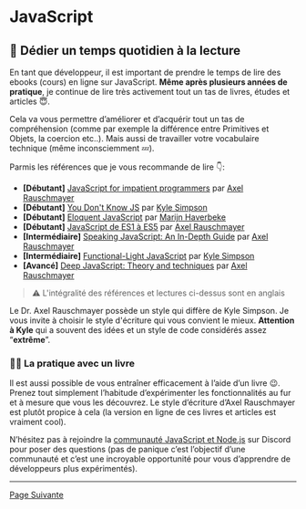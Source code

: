 # JavaScript

## 📕 Dédier un temps quotidien à la lecture

En tant que développeur, il est important de prendre le temps de lire des ebooks (cours) en ligne sur JavaScript. **Même après plusieurs années de pratique**, je continue de lire très activement tout un tas de livres, études et articles 😇.

Cela va vous permettre d’améliorer et d’acquérir tout un tas de compréhension (comme par exemple la différence entre Primitives et Objets, la coercion etc..). Mais aussi de travailler votre vocabulaire technique (même inconsciemment 💤).

Parmis les références que je vous recommande de lire 👇:

- **[Débutant]** [JavaScript for impatient programmers](https://exploringjs.com/impatient-js/index.html) par [Axel Rauschmayer](http://dr-axel.de/)
- **[Débutant]** [You Don't Know JS](https://github.com/getify/You-Dont-Know-JS) par [Kyle Simpson](https://github.com/getify)
- **[Débutant]** [Eloquent JavaScript](https://eloquentjavascript.net/) par [Marijn Haverbeke](https://marijnhaverbeke.nl/)
- **[Débutant]** [JavaScript de ES1 à ES5](http://speakingjs.com/) par [Axel Rauschmayer](http://dr-axel.de/)
- **[Intermédiaire]** [Speaking JavaScript: An In-Depth Guide](https://github.com/getify/Functional-Light-JS/) par [Axel Rauschmayer](http://dr-axel.de/)
- **[Intermédiaire]** [Functional-Light JavaScript](https://github.com/getify/Functional-Light-JS/) par [Kyle Simpson](https://github.com/getify)
- **[Avancé]** [Deep JavaScript: Theory and techniques](https://exploringjs.com/deep-js/index.html) par [Axel Rauschmayer](http://dr-axel.de/)

> ⚠️ L'intégralité des références et lectures ci-dessus sont en anglais

Le Dr. Axel Rauschmayer possède un style qui diffère de Kyle Simpson. Je vous invite à choisir le style d'écriture qui vous convient le mieux. **Attention à Kyle** qui a souvent des idées et un style de code considérés assez “**extrême**”.

### 📖📐 La pratique avec un livre

Il est aussi possible de vous entraîner efficacement à l’aide d’un livre 😉. Prenez tout simplement l’habitude d’expérimenter les fonctionnalités au fur et à mesure que vous les découvrez. Le style d’écriture d’Axel Rauschmayer est plutôt propice à cela (la version en ligne de ces livres et articles est vraiment cool).

N’hésitez pas à rejoindre la [communauté JavaScript et Node.js](https://escommunity.dev/Code-of-conduct/) sur Discord pour poser des questions (pas de panique c’est l’objectif d’une communauté et c’est une incroyable opportunité pour vous d’apprendre de développeurs plus expérimentés).

---

[Page Suivante](./challenge.md)
